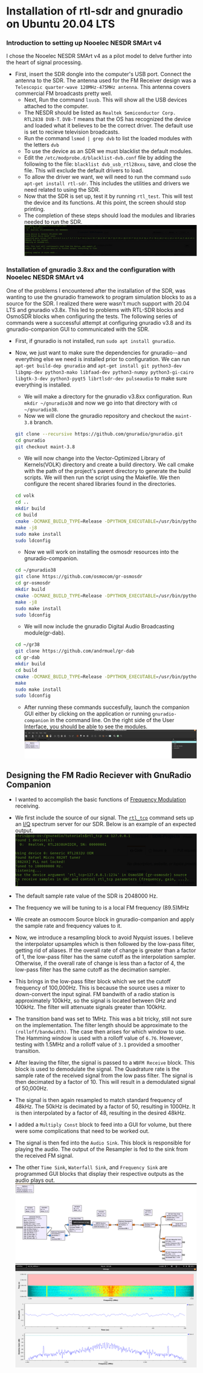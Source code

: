 # Installation of rtl-sdr and gnuradio on Ubuntu 20.04 LTS

### Introduction to  setting up Nooelec NESDR SMArt v4
I chose the Nooelec NESDR SMArt v4 as a pilot model to delve further into the heart of signal processing. 
* First, insert the SDR dongle into the computer's USB port. Connect the antenna to the SDR. The antenna used for the FM Receiver design was a `Telescopic quarter-wave 120MHz-475MHz antenna`. This antenna covers commercial FM broadcasts pretty well.  
  * Next, Run the command `lsusb`. This will show all the USB devices attached to the computer.
  * The NESDR should be listed as `Realtek Semiconductor Corp. RTL2838 DVB-T`. `DVB-T` means that the OS has recognized the device and loaded what it believes to be the correct driver. The default use is set to recieve television broadcasts.
  * Run the command `lsmod | grep dvb` to list the loaded modules with the letters `dvb`
  * To use the device as an SDR we must blacklist the default modules.
  * Edit the `/etc/modprobe.d/blacklist-dvb.conf` file by adding the following to the file: `blacklist dvb_usb_rtl28xxu`, save, and close the file. This will exclude the default drivers to load.
  * To allow the driver we want, we will need to run the command `sudo apt-get install rtl-sdr`. This includes the utilities and drivers we need related to using the SDR.
  * Now that the SDR is set up, test it by running `rtl_test`. This will test the device and its functions. At this point, the screen should stop printing.
  * The completion of these steps should load the modules and libraries needed to run the SDR.
  ![](images/test_sdr_image_success.png)
### Installation of gnuradio 3.8xx and the configuration with Nooelec NESDR SMArt v4
One of the problems I encountered after the installation of the SDR, was wanting to use the gnuradio framework to program simulation blocks to as a source for the SDR.  I realized there were wasn't much support with 20.04 LTS and gnuradio v3.8x. This led to problems with RTL-SDR blocks and OsmoSDR blocks when configuring the tests. The following series of commands were a successful attempt at configuring gnuradio v3.8 and its gnuradio-companion GUI to communicated with the SDR.
* First, if gnuradio is not installed, run `sudo apt install gnuradio`.
* Now, we just want to make sure the dependencies for gnuradio--and everything else we need is installed prior to configuration. We can run `apt-get build-dep gnuradio` and `apt-get install git python3-dev libgmp-dev python3-mako libfaad-dev python3-numpy python3-gi-cairo libgtk-3-dev python3-pyqt5 librtlsdr-dev pulseaudio` to make sure everything is installed.
  * We will make a directory for the gnuradio v3.8xx configuration. Run `mkdir ~/gnuradio38` and now we go into that directory with `cd ~/gnuradio38`.
  * Now we will clone the gnuradio repository and checkout the `maint-3.8` branch.
  
  ```bash
  git clone --recursive https://github.com/gnuradio/gnuradio.git
  cd gnuradio
  git checkout maint-3.8
  ```
  
  * We will now change into the Vector-Optimized Library of Kernels(VOLK) directory and create a build directory. We call cmake with the path of the project's parent directory to generate the build scripts. We will then run the script using the Makefile. We then configure the recent shared libraries found in the directories.
  
  ```bash
  cd volk
  cd ..
  mkdir build
  cd build
  cmake -DCMAKE_BUILD_TYPE=Release -DPYTHON_EXECUTABLE=/usr/bin/python3 -DGR_PYTHON_DIR=/usr/local/lib/python3.7/dist-packages -DENABLE_GRC=ON -DENABLE_GR_QTGUI=ON ../
  make -j8
  sudo make install
  sudo ldconfig
  ```
 
  
  * Now we will work on installing the osmosdr resources into the gnuradio-companion.
  
  ```bash
  cd ~/gnuradio38
  git clone https://github.com/osmocom/gr-osmosdr
  cd gr-osmosdr
  mkdir build
  cmake -DCMAKE_BUILD_TYPE=Release -DPYTHON_EXECUTABLE=/usr/bin/python3 ../
  make -j8
  sudo make install
  sudo ldconfig
  ``` 
  
  * We will now include the gnuradio Digital Audio Broadcasting module(gr-dab).
  
  ```bash
  cd ~/gr38
  git clone https://github.com/andrmuel/gr-dab
  cd gr-dab
  mkdir build
  cd build
  cmake -DCMAKE_BUILD_TYPE=Release -DPYTHON_EXECUTABLE=/usr/bin/python3 ../
  make
  sudo make install
  sudo ldconfig
  ```
  
  * After running these commands succesfully, launch the companion GUI either by clicking on the application or running `gnuradio-companion` in the command line. On the right side of the User Interface, you should be able to see the modules.
  ![](images/dab_osmosdr_modules_success.png)
  
  
## Designing the FM Radio Reciever with GnuRadio Companion

 * I wanted to accomplish the basic functions of <a href="https://en.wikipedia.org/wiki/Frequency_modulation"> Frequency Modulation</a> receiving.
 
 * We first include the source of our signal.  The <a href="http://manpages.ubuntu.com/manpages/trusty/man1/rtl_tcp.1.html">`rtl_tcp`</a> command sets up an <a href="https://en.wikipedia.org/wiki/In-phase_and_quadrature_components">I/Q</a> spectrum server for our SDR. Below is an example of an expected output.
 ![](images/test_sdr_tcp_success.png)
 
 * The default sample rate value of the SDR is 2048000 Hz.
 
 * The frequency we will be tuning to is a local FM frequency (89.5)MHz
 
 * We create an osmocom Source block in gnuradio-companion and apply the sample rate and frequency values to it.
 
 * Now, we introduce a resampling block to avoid Nyquist issues. I believe the interpolator upsamples which is then followed by the low-pass filter, getting rid of aliases. If the overall rate of change is greater than a factor of 1, the low-pass filter has the same cutoff as the interpolation sampler. Otherwise, if the overall rate of change is less than a factor of 4, the low-pass filter has the same cutoff as the decimation sampler.
 
 * This brings in the low-pass filter block which we set the cutoff frequency of 100,000Hz. This is because the source uses a mixer to down-convert the input sginal. FM bandwith of a radio station is approximately 100kHz, so the signal is located between 0Hz and 100kHz. The filter will attenuate signals greater than 100kHz.
 
 * The transition band was set to 1MHz. This was a bit tricky, still not sure on the implementation. The filter length should be approximate to the `(rolloff/bandwidth)`. The case then arises for which window to use. The Hamming window is used with a rolloff value of `6.76`. However, testing with 1.5MHz and a rolloff value of `3.1` provided a smoother transition.
 
* After leaving the filter, the signal is passed to a `WBFM Receive` block. This block is used to demodulate the signal. The Quadrature rate is the sample rate of the received signal from the low pass filter. The signal is then decimated by a factor of 10. This will result in a demodulated signal of 50,000Hz.

* The signal is then again resampled to match standard frequency of 48kHz.  The 50kHz is decimated by a factor of 50, resulting in 1000Hz. It is then interpolated by a factor of 48, resulting in the desired 48kHz.

* I added a `Multiply Const` block to feed into a GUI for volume, but there were some complications that need to be worked out. 

* The signal is then fed into the `Audio Sink`.  This block is responsible for playing the audio. The output of the Resampler is fed to the sink from the received FM signal.  

* The other `Time Sink`, `Waterfall Sink`, and `Frequency Sink` are programmed GUI blocks that display their respective outputs as the audio plays out.
![](images/fm_grc_design.png)
![](images/fm_design_sink.png)

